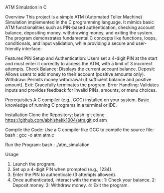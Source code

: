 ATM Simulation in C

Overview
This project is a simple ATM (Automated Teller Machine) Simulation implemented in the C programming language. It mimics basic ATM functionalities such as PIN-based authentication, checking account balance, depositing money, withdrawing money, and exiting the system. The program demonstrates fundamental C concepts like functions, loops, conditionals, and input validation, while providing a secure and user-friendly interface.

Features
PIN Setup and Authentication: Users set a 4-digit PIN at the start and must enter it correctly to access the ATM, with a limit of 3 incorrect attempts.
Check Balance: Displays the current account balance.
Deposit: Allows users to add money to their account (positive amounts only).
Withdraw: Permits money withdrawal (if sufficient balance and positive amount).
Exit: Gracefully terminates the program.
Error Handling: Validates inputs and provides feedback for invalid PINs, amounts, or menu choices.

Prerequisites
A C compiler (e.g., GCC) installed on your system.
Basic knowledge of running C programs in a terminal or IDE.

Installation
Clone the Repository:
bash :git clone https://github.com/abhishekk1004/atm.git
cd atm

Compile the Code: Use a C compiler like GCC to compile the source file:
bash : gcc -o atm atm.c

Run the Program:
bash : ./atm_simulation

Usage
1. Launch the program.
2. Set up a 4-digit PIN when prompted (e.g., 1234).
3. Enter the PIN to authenticate (3 attempts allowed).
4. Once authenticated, interact with the menu:
    1: Check your balance.
    2: Deposit money.
    3: Withdraw money.
    4: Exit the program.
